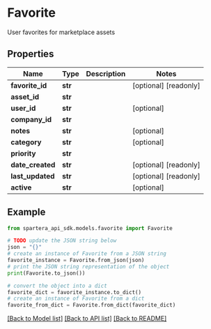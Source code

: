 # Favorite

User favorites for marketplace assets

## Properties

Name | Type | Description | Notes
------------ | ------------- | ------------- | -------------
**favorite_id** | **str** |  | [optional] [readonly] 
**asset_id** | **str** |  | 
**user_id** | **str** |  | [optional] 
**company_id** | **str** |  | 
**notes** | **str** |  | [optional] 
**category** | **str** |  | [optional] 
**priority** | **str** |  | 
**date_created** | **str** |  | [optional] [readonly] 
**last_updated** | **str** |  | [optional] [readonly] 
**active** | **str** |  | [optional] 

## Example

```python
from spartera_api_sdk.models.favorite import Favorite

# TODO update the JSON string below
json = "{}"
# create an instance of Favorite from a JSON string
favorite_instance = Favorite.from_json(json)
# print the JSON string representation of the object
print(Favorite.to_json())

# convert the object into a dict
favorite_dict = favorite_instance.to_dict()
# create an instance of Favorite from a dict
favorite_from_dict = Favorite.from_dict(favorite_dict)
```
[[Back to Model list]](../README.md#documentation-for-models) [[Back to API list]](../README.md#documentation-for-api-endpoints) [[Back to README]](../README.md)


